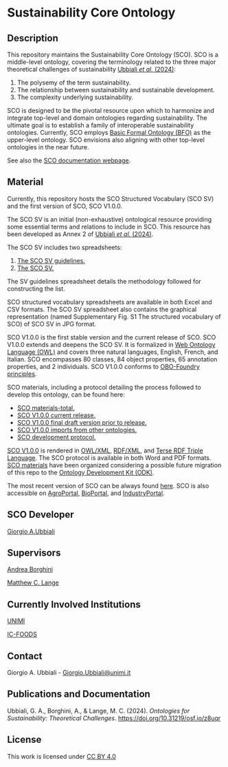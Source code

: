 # Sustainability Core Ontology

## Description

This repository maintains the Sustainability Core Ontology (SCO). SCO is a middle-level ontology, covering the terminology related to the three major theoretical challenges of sustainability [Ubbiali *et al.* (2024)](https://doi.org/10.31219/osf.io/z8uqr ):
1) The polysemy of the term sustainability.
2) The relationship between sustainability and sustainable development.
3) The complexity underlying sustainability.
   
SCO is designed to be the pivotal resource upon which to harmonize and integrate top-level and domain ontologies regarding sustainability. The ultimate goal is to establish a family of interoperable sustainability ontologies. Currently, SCO employs [Basic Formal Ontology (BFO)](https://github.com/BFO-ontology/BFO-2020) as the upper-level ontology. SCO envisions also aligning with other top-level ontologies in the near future.

See also the [SCO documentation webpage](https://gioubbiali.github.io/Sustainability-Core-Ontology/).
## Material

Currently, this repository hosts the SCO Structured Vocabulary (SCO SV) and the first version of SCO, SCO V1.0.0. 

The SCO SV is an initial (non-exhaustive) ontological resource providing some essential terms and relations to include in SCO. This resource has been developed as Annex 2 of [Ubbiali *et al.* (2024)](https://doi.org/10.31219/osf.io/z8uqr).

The SCO SV includes two spreadsheets: 

1) [The SCO SV guidelines.](https://github.com/gioUbbiali/Sustainability-Core-Ontology/tree/main/SCO%20SV%20guidelines)
2) [The SCO SV.](https://github.com/gioUbbiali/Sustainability-Core-Ontology/tree/main/SCO%20SV%20guidelines) 

The SV guidelines spreadsheet details the methodology followed for constructing the list.

SCO structured vocabulary spreadsheets are available in both Excel and CSV formats. The SCO SV spreadsheet also contains the graphical representation (named Supplementary Fig. S1 The structured vocabulary of SCO) of SCO SV in JPG format.

SCO V1.0.0 is the first stable version and the current release of SCO. SCO V1.0.0 extends and deepens the SCO SV. It is formalized in [Web Ontology Language (OWL)](https://www.w3.org/TR/owl2-overview/) and covers three natural languages, English, French, and Italian. SCO encompasses 80 classes, 84 object properties, 65 annotation properties, and 2 individuals. SCO V1.0.0 conforms to [OBO-Foundry principles](https://obofoundry.org/principles/fp-000-summary.html).

SCO materials, including a protocol detailing the process followed to develop this ontology, can be found here:

- [SCO materials-total.](https://github.com/gioUbbiali/Sustainability-Core-Ontology/tree/main/SCO)
- [SCO V1.0.0 current release. ](https://github.com/gioUbbiali/Sustainability-Core-Ontology/tree/main/SCO)
- [SCO V1.0.0 final draft version prior to release. ](https://github.com/gioUbbiali/Sustainability-Core-Ontology/tree/main/SCO/src/ontology)
- [SCO V1.0.0 imports from other ontologies. ](https://github.com/gioUbbiali/Sustainability-Core-Ontology/tree/main/SCO/src/ontology/imports)
- [SCO development protocol. ](https://github.com/gioUbbiali/Sustainability-Core-Ontology/tree/main/SCO/sco%20development%20protocol)

[SCO V1.0.0](https://github.com/gioUbbiali/Sustainability-Core-Ontology/tree/main/SCO) is rendered in [OWL/XML](https://www.w3.org/TR/owl2-overview/), [RDF/XML](https://www.w3.org/TR/rdf-syntax-grammar/), and [Terse RDF Triple Language](https://www.w3.org/TR/turtle/). The SCO protocol is available in both Word and PDF formats. [SCO materials](https://github.com/gioUbbiali/Sustainability-Core-Ontology/tree/main/SCO) have been organized considering a possible future migration of this repo to the [Ontology Development Kit (ODK)](https://github.com/INCATools/ontology-development-kit).

The most recent version of SCO can be always found [here](https://github.com/gioUbbiali/Sustainability-Core-Ontology).
SCO is also accessible on [AgroPortal](https://agroportal.lirmm.fr/ontologies/SCO), [BioPortal](https://bioportal.bioontology.org/ontologies/SCO_V1), and [IndustryPortal](https://industryportal.enit.fr/ontologies/SCO).

##  SCO Developer   

[Giorgio A.Ubbiali](https://orcid.org/0000-0001-7872-1770)

##  Supervisors  

[Andrea Borghini](https://orcid.org/0000-0002-2239-1482)

[Matthew C. Lange](https://orcid.org/0000-0002-6148-7962)


## Currently Involved Institutions

[UNIMI](https://www.unimi.it/it)

[IC-FOODS](https://www.ic-foods.org/)


## Contact

Giorgio A. Ubbiali - Giorgio.Ubbiali@unimi.it


## Publications and Documentation

Ubbiali, G. A., Borghini, A., & Lange, M. C. (2024). *Ontologies for Sustainability: Theoretical Challenges*. https://doi.org/10.31219/osf.io/z8uqr 


## License
This work is licensed under [CC BY 4.0 ](https://creativecommons.org/licenses/by/4.0/)
